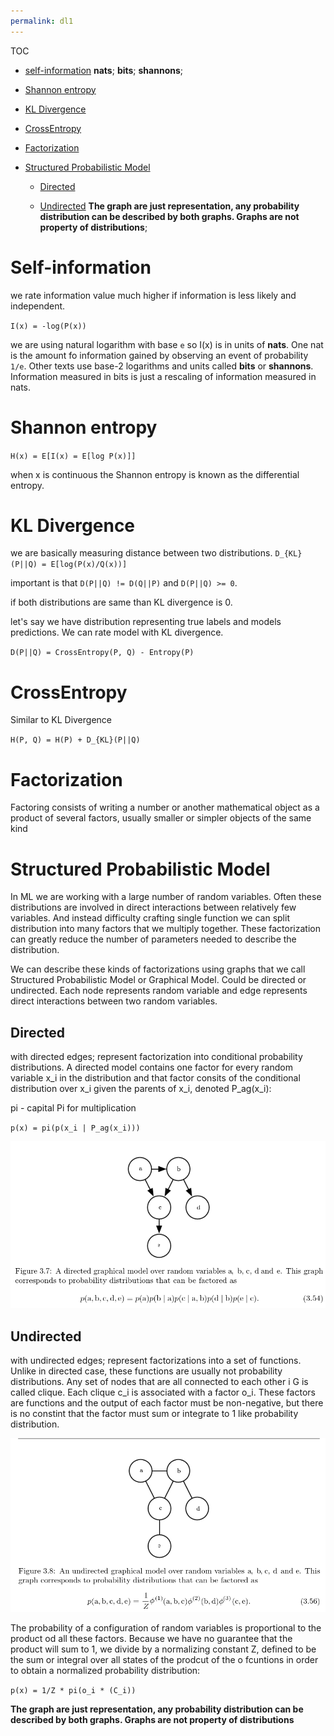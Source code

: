 ```yaml
---
permalink: dl1
---
```


 TOC

- [self-information](#self-information)
**nats**; **bits**; **shannons**; 
- [Shannon entropy](#shannon-entropy)

- [KL Divergence](#kl-divergence)

- [CrossEntropy](#crossentropy)

- [Factorization](#factorization)

- [Structured Probabilistic Model](#structured-probabilistic-model)

    - [Directed](#directed)

    - [Undirected](#undirected)
**The graph are just representation, any probability distribution can be described by both graphs. Graphs are not property of distributions**;



# Self-information

we rate information value much higher if information is less likely and independent.

`I(x) = -log(P(x))`

we are using natural logarithm with base `e` so I(x) is in units of **nats**. One nat is the amount fo information gained by observing an event of probability `1/e`. Other texts use base-2 logarithms and
units called **bits** or **shannons**. Information measured in bits is just a rescaling of information measured in nats.

# Shannon entropy

`H(x) = E[I(x) = E[log P(x)]]`

when x is continuous the Shannon entropy is known as the differential entropy.


# KL Divergence
we are basically measuring distance between two distributions.
`D_{KL}(P||Q) = E[log(P(x)/Q(x))]`

important is that `D(P||Q) != D(Q||P)` and `D(P||Q) >= 0`.

if both distributions are same than KL divergence is 0.

let's say we have distribution representing true labels and models predictions. We can rate model with KL divergence. 

`D(P||Q) = CrossEntropy(P, Q) - Entropy(P)`


# CrossEntropy

Similar to KL Divergence

`H(P, Q) = H(P) + D_{KL}(P||Q)`


# Factorization

Factoring consists of writing a number or another mathematical object as a product of several factors, usually smaller or simpler objects of the same kind

# Structured Probabilistic Model

In ML we are working with a large number of random variables. Often these distributions are involved in direct interactions between relatively few variables. And instead difficulty crafting single
function we can split distribution into many factors that we multiply together. These factorization can greatly reduce the number of parameters needed to describe the distribution.

We can describe these kinds of factorizations using graphs that we call Structured Probabilistic Model or Graphical Model.
Could be directed or undirected. Each node represents random variable and edge represents direct interactions between two random variables.

## Directed

with directed edges; represent factorization into conditional probability distributions. A directed model contains one factor for every random variable x_i in the distribution and that factor consits of
the conditional distribution over x_i given the parents of x_i, denoted P_ag(x_i):

pi - capital Pi for multiplication

`p(x) = pi(p(x_i | P_ag(x_i)))`

![Graph](./images/directed.png)

## Undirected

with undirected edges; represent factorizations into a set of functions. Unlike in directed case, these functions are usually not probability distributions.
Any set of nodes that are all connected to each other i G is called clique. Each clique c_i is associated with a factor o_i. These factors are functions and the output of each factor must be
non-negative, but there is no constint that the factor must sum or integrate to 1 like probability distribution. 

![Graph](./images/undirected.png) 


The probability of a configuration of random variables is proportional to the product od all these factors. Because we have no guarantee that the product will sum to 1, we divide by a normalizing
constant Z, defined to be the sum or integral over all states of the prodcut of the o fcuntions in order to obtain a normalized probability distribution:

`p(x) = 1/Z * pi(o_i * (C_i))`

**The graph are just representation, any probability distribution can be described by both graphs. Graphs are not property of distributions**

